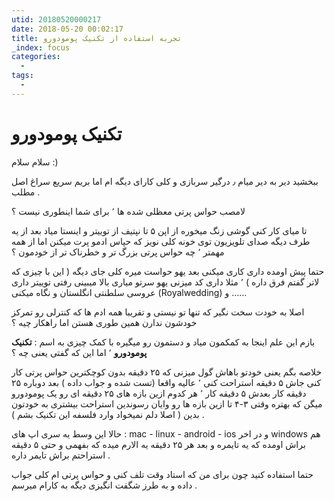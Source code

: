 ```yaml
---
utid: 20180520000217
date: 2018-05-20 00:02:17
title: تجربه استفاده از تکنیک پومودورو
_index: focus
categories:
  -
tags:
  -
---
```


# تکنیک **پومودورو**

سلام سلام :)

ببخشید دیر به دیر میام ٫ درگیر سربازی و کلی کارای دیگه ام اما بریم سریع سراغ اصل مطلب .

لامصب حواس پرتی معظلی شده ها ٬ برای شما اینطوری نیست ؟

تا میای کار کنی گوشی زنگ میخوره از اپن ۵ تا نپتیف از توییتر و اینستا میاد بعد از یه طرف دیگه صدای تلویزیون توی خونه کلی نویز که حپاس ادمو پرت میکنن اما از همه مهمتر ٬ چه حواس پرتی بزرگ تر و خطرناک تر از خودمون ؟

حتما پیش اومده داری کاری میکنی بعد یهو حواست میره کلی جای دیگه ( این با چیزی که لاتر گفتم فرق داره ) ٬ مثلا داری کد میزنی یهو سرتو میاری بالا میبینی رفتی توییتر داری عروسی سلطنتی انگلستان و نگاه میکنی (Royalwedding) و …...

اصلا به خودت سخت نگیر که تنها تو نیستی و تقریبا همه ادم ها که کنترلی رو تمرکز خودشون ندارن همین طوری هستن اما راهکار چیه ؟

بازم این علم اینجا به کمکمون میاد و دستمون رو میگیره با کمک چیزی به اسم : **تکنیک پومودورو** ٬ اما این که گفتی یعنی چه ؟

خلاصه بگم یعنی خودتو باهاش گول میزنی که ۲۵ دقیقه بدون کوچکترین حواس پرتی کار کنی جاش ۵ دقیقه استراحت کنی ٬ عالیه واقعا (تست شده و جواب داده ) بعد دوباره ۲۵ دقیقه کار بعدش ۵ دقیقه کار ٬ هر کدوم ازین بازه های ۲۵ دقیقه ای رو یک پومودورو میگن که بهتره وقتی ۳-۴ تا ازین بازه ها رو وایان رسوندین استراحت بیشتری به خودتون بدین ( اصلا دلم نمیخواد وارد فلسفه این تکنیک بشم ) .

حالا این وسط یه سری اپ های : mac - linux - android - ios و در اخر windows هم براش اومده که یه تایمره و بعد هر ۲۵ دقیقه یه الارم میده که بفهمی و حتی ۵ دقیقه استراحتم براش تایمر داره .

حتما استفاده کنید چون برای من که استاد وقت تلف کنی و حواس پرتی ام کلی جواب داده و به طرز شگفت انگیزی دیگه به کارام میرسم .







